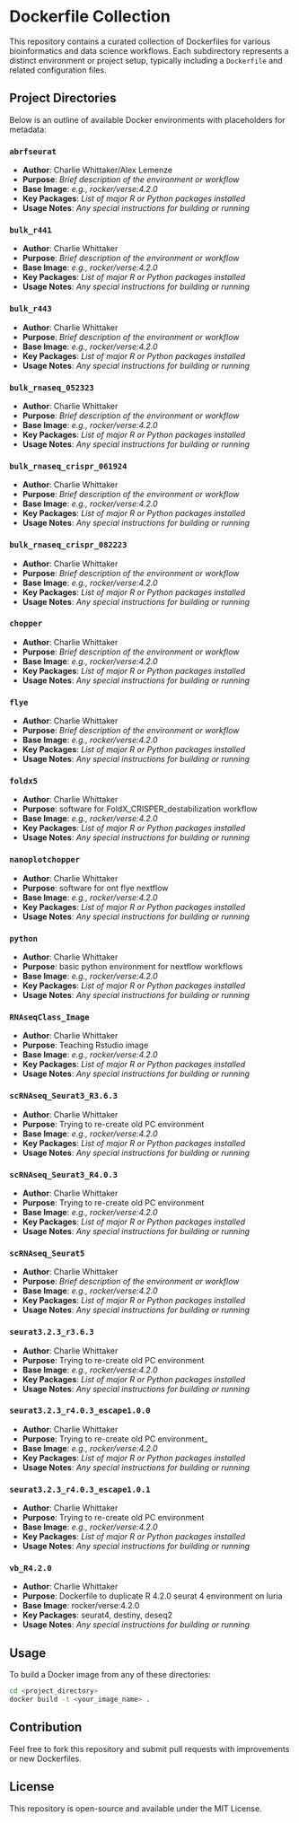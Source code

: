 # Dockerfile Collection

This repository contains a curated collection of Dockerfiles for various bioinformatics and data science workflows. Each subdirectory represents a distinct environment or project setup, typically including a `Dockerfile` and related configuration files.

## Project Directories

Below is an outline of available Docker environments with placeholders for metadata:

### `abrfseurat`

- **Author**: Charlie Whittaker/Alex Lemenze
- **Purpose**: _Brief description of the environment or workflow_
- **Base Image**: _e.g., rocker/verse:4.2.0_
- **Key Packages**: _List of major R or Python packages installed_
- **Usage Notes**: _Any special instructions for building or running_

### `bulk_r441`

- **Author**: Charlie Whittaker
- **Purpose**: _Brief description of the environment or workflow_
- **Base Image**: _e.g., rocker/verse:4.2.0_
- **Key Packages**: _List of major R or Python packages installed_
- **Usage Notes**: _Any special instructions for building or running_

### `bulk_r443`

- **Author**: Charlie Whittaker
- **Purpose**: _Brief description of the environment or workflow_
- **Base Image**: _e.g., rocker/verse:4.2.0_
- **Key Packages**: _List of major R or Python packages installed_
- **Usage Notes**: _Any special instructions for building or running_

### `bulk_rnaseq_052323`

- **Author**: Charlie Whittaker
- **Purpose**: _Brief description of the environment or workflow_
- **Base Image**: _e.g., rocker/verse:4.2.0_
- **Key Packages**: _List of major R or Python packages installed_
- **Usage Notes**: _Any special instructions for building or running_

### `bulk_rnaseq_crispr_061924`

- **Author**: Charlie Whittaker
- **Purpose**: _Brief description of the environment or workflow_
- **Base Image**: _e.g., rocker/verse:4.2.0_
- **Key Packages**: _List of major R or Python packages installed_
- **Usage Notes**: _Any special instructions for building or running_

### `bulk_rnaseq_crispr_082223`

- **Author**: Charlie Whittaker
- **Purpose**: _Brief description of the environment or workflow_
- **Base Image**: _e.g., rocker/verse:4.2.0_
- **Key Packages**: _List of major R or Python packages installed_
- **Usage Notes**: _Any special instructions for building or running_

### `chopper`

- **Author**: Charlie Whittaker
- **Purpose**: _Brief description of the environment or workflow_
- **Base Image**: _e.g., rocker/verse:4.2.0_
- **Key Packages**: _List of major R or Python packages installed_
- **Usage Notes**: _Any special instructions for building or running_

### `flye`

- **Author**: Charlie Whittaker
- **Purpose**: _Brief description of the environment or workflow_
- **Base Image**: _e.g., rocker/verse:4.2.0_
- **Key Packages**: _List of major R or Python packages installed_
- **Usage Notes**: _Any special instructions for building or running_

### `foldx5`

- **Author**: Charlie Whittaker
- **Purpose**: software for FoldX_CRISPER_destabilization workflow
- **Base Image**: _e.g., rocker/verse:4.2.0_
- **Key Packages**: _List of major R or Python packages installed_
- **Usage Notes**: _Any special instructions for building or running_

### `nanoplotchopper`

- **Author**: Charlie Whittaker
- **Purpose**: software for ont flye nextflow
- **Base Image**: _e.g., rocker/verse:4.2.0_
- **Key Packages**: _List of major R or Python packages installed_
- **Usage Notes**: _Any special instructions for building or running_

### `python`

- **Author**: Charlie Whittaker
- **Purpose**: basic python environment for nextflow workflows
- **Base Image**: _e.g., rocker/verse:4.2.0_
- **Key Packages**: _List of major R or Python packages installed_
- **Usage Notes**: _Any special instructions for building or running_

### `RNAseqClass_Image`

- **Author**: Charlie Whittaker
- **Purpose**: Teaching Rstudio image
- **Base Image**: _e.g., rocker/verse:4.2.0_
- **Key Packages**: _List of major R or Python packages installed_
- **Usage Notes**: _Any special instructions for building or running_

### `scRNAseq_Seurat3_R3.6.3`

- **Author**: Charlie Whittaker
- **Purpose**: Trying to re-create old PC environment
- **Base Image**: _e.g., rocker/verse:4.2.0_
- **Key Packages**: _List of major R or Python packages installed_
- **Usage Notes**: _Any special instructions for building or running_

### `scRNAseq_Seurat3_R4.0.3`

- **Author**: Charlie Whittaker
- **Purpose**: Trying to re-create old PC environment
- **Base Image**: _e.g., rocker/verse:4.2.0_
- **Key Packages**: _List of major R or Python packages installed_
- **Usage Notes**: _Any special instructions for building or running_

### `scRNAseq_Seurat5`

- **Author**: Charlie Whittaker
- **Purpose**: _Brief description of the environment or workflow_
- **Base Image**: _e.g., rocker/verse:4.2.0_
- **Key Packages**: _List of major R or Python packages installed_
- **Usage Notes**: _Any special instructions for building or running_

### `seurat3.2.3_r3.6.3`

- **Author**: Charlie Whittaker
- **Purpose**: Trying to re-create old PC environment
- **Base Image**: _e.g., rocker/verse:4.2.0_
- **Key Packages**: _List of major R or Python packages installed_
- **Usage Notes**: _Any special instructions for building or running_

### `seurat3.2.3_r4.0.3_escape1.0.0`

- **Author**: Charlie Whittaker
- **Purpose**: Trying to re-create old PC environment_
- **Base Image**: _e.g., rocker/verse:4.2.0_
- **Key Packages**: _List of major R or Python packages installed_
- **Usage Notes**: _Any special instructions for building or running_

### `seurat3.2.3_r4.0.3_escape1.0.1`

- **Author**: Charlie Whittaker
- **Purpose**: Trying to re-create old PC environment
- **Base Image**: _e.g., rocker/verse:4.2.0_
- **Key Packages**: _List of major R or Python packages installed_
- **Usage Notes**: _Any special instructions for building or running_

### `vb_R4.2.0`

- **Author**: Charlie Whittaker
- **Purpose**: Dockerfile to duplicate R 4.2.0 seurat 4 environment on luria
- **Base Image**: rocker/verse:4.2.0
- **Key Packages**: seurat4, destiny, deseq2
- **Usage Notes**: _Any special instructions for building or running_

## Usage

To build a Docker image from any of these directories:

```bash
cd <project_directory>
docker build -t <your_image_name> .
```

## Contribution

Feel free to fork this repository and submit pull requests with improvements or new Dockerfiles.

## License

This repository is open-source and available under the MIT License.
